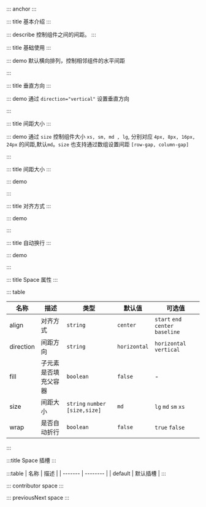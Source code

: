 ::: anchor
:::

::: title 基本介绍
:::

::: describe 控制组件之间的间距。
:::

::: title 基础使用
:::

::: demo 默认横向排列，控制相邻组件的水平间距

<template>
  <lay-space>
    <lay-button v-for="idx of 5" type="normal">按钮 {{idx}}</lay-button>
  </lay-space>
</template>

<script>
import { ref } from 'vue'

export default {
  setup() {

    return {
    }
  }
}
</script>

:::


::: title 垂直方向
:::

::: demo 通过 `direction="vertical"` 设置垂直方向

<template>
  <lay-space direction="vertical" fill wrap>
    <lay-button v-for="idx of 5" type="normal" :fluid="true">按钮 {{idx}}</lay-button>
  </lay-space>
</template>

<script>
import { ref } from 'vue'

export default {
  setup() {

    return {
    }
  }
}
</script>

:::


::: title 间距大小
:::

::: demo 通过 `size` 控制组件大小 `xs, sm, md , lg`, 分别对应 `4px, 8px, 16px, 24px` 的间距,默认`md`。`size` 也支持通过数组设置间距 `[row-gap, column-gap]`

<template>
    <lay-radio 
      v-for="sizeKey of sizeKeys" 
      v-model="sizeSelected" 
      name="action" 
      :value="sizeKey"
       @change="changeSize">
      {{sizeKey}}
    </lay-radio>
    <br><br>
  <lay-space :size="spaceSize">
    <lay-button v-for="idx of 5" type="normal">按钮 {{idx}}</lay-button>
  </lay-space>
</template>

<script>
import { ref } from 'vue'

export default {
  setup() {
    const sizeKeys = ["xs","sm","md","lg"];
    const spaceSize = ref();

    const sizeSelected = ref("sm");
    const changeSize = function( key ) {
      spaceSize.value = key;
    }

    return {
        sizeSelected,
        changeSize,
        spaceSize,
    }
  }
}
</script>

:::

::: title 间距大小
:::

::: demo

<template>
  <lay-slider v-model="customSize"></lay-slider>
  <br><br>
  <lay-space :size="customSize">
    <lay-button v-for="idx of 5" type="normal">按钮 {{idx}}</lay-button>
  </lay-space>
</template>

<script>
import { ref } from 'vue'

export default {
  setup() {
    const customSize = ref(8);

    return {
        customSize,
    }
  }
}
</script>

:::


::: title 对齐方式
:::

::: demo

<template>
    <lay-radio 
      v-for="alignKey of alignKeys" 
      v-model="alignSelected" 
      name="action" 
      :value="alignKey"
       @change="changeAlign">
      {{alignKey}}
    </lay-radio>
    <br><br>
  <lay-space :align="spaceAlign" style="backgroundColor: whitesmoke;padding: 10px;">
    <span>Space:</span>
    <lay-button>默认按钮</lay-button>
    <lay-card title="标题">
      内容
    </lay-card>
  </lay-space>
</template>

<script>
import { ref } from 'vue'

export default {
  setup() {
    const alignKeys = ["start", "center","end","baseline"];
    const spaceAlign = ref();

    const alignSelected = ref("center");
    const changeAlign = function( key ) {
      spaceAlign.value = key;
    }

    return {
      alignSelected,
      changeAlign,
      spaceAlign,
    }
  }
}
</script>

:::


::: title 自动换行
:::

::: demo

<template>
  <lay-space wrap :size="[16,24]">
    <lay-button v-for="_ of 20">默认按钮{{_}}</lay-button>
  </lay-space>
</template>

<script>
import { ref } from 'vue'

export default {
  setup() {

    return {
    }
  }
}
</script>

:::


::: title Space 属性
:::

::: table

| 名称      | 描述                | 类型                                      | 默认值       | 可选值                            |
| --------- | -------------------| ----------------------------------------- | ------------ | --------------------------------- |
| align     | 对齐方式            | `string`                                  | `center`     | `start` `end` `center` `baseline` |
| direction | 间距方向            | `string`                                  | `horizontal` | `horizontal` `vertical`           |
| fill      | 子元素是否填充父容器 | `boolean`                                 | `false`      | -                                 |
| size      | 间距大小            | `string` `number` `[size,size]`           | `md`         | `lg` `md` `sm` `xs`               |
| wrap      | 是否自动折行         | `boolean`                                | `false`      | `true` `false`                    |

:::

:::title Space 插槽
:::

:::table
| 名称    | 描述     |
| ------- | -------- |
| default | 默认插槽 |
:::


::: contributor space
::: 

::: previousNext space
:::